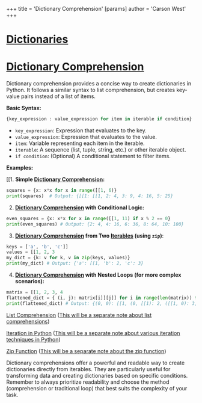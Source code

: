 +++
 title = 'Dictionary Comprehension'
[params]
	author = 'Carson West'
+++
# [Dictionaries](./../dictionaries/)
# [Dictionary Comprehension](./../dictionary-comprehension/) 
Dictionary comprehension provides a concise way to create dictionaries in Python.  It follows a similar syntax to list comprehension, but creates key-value pairs instead of a list of items.

**Basic Syntax:**

```python
{key_expression : value_expression for item in iterable if condition} 
```

* `key_expression`:  Expression that evaluates to the key.
* `value_expression`: Expression that evaluates to the value.
* `item`: Variable representing each item in the iterable.
* `iterable`:  A sequence (list, tuple, string, etc.) or other iterable object.
* `if condition`: (Optional) A conditional statement to filter items.


**Examples:**

[[1. **Simple [Dictionary Comprehension](./../dictionary-comprehension/):**

```python
squares = {x: x*x for x in range([[1, 6)} 
print(squares)  # Output: {[[1: [[1, 2: 4, 3: 9, 4: 16, 5: 25}
```

2. **[Dictionary Comprehension](./../dictionary-comprehension/) with Conditional Logic:**

```python
even_squares = {x: x*x for x in range([[1, 11) if x % 2 == 0}
print(even_squares) # Output: {2: 4, 4: 16, 6: 36, 8: 64, 10: 100}
```

3. **[Dictionary Comprehension](./../dictionary-comprehension/) from Two [Iterables](./../iterables/) (using `zip`)**:

```python
keys = ['a', 'b', 'c']]
values = [[1, 2, 3
my_dict = {k: v for k, v in zip(keys, values)}
print(my_dict) # Output: {'a': [[1, 'b': 2, 'c': 3}

```

4. **[Dictionary Comprehension](./../dictionary-comprehension/) with Nested Loops (for more complex scenarios):**

```python
matrix = [[1, 2, 3, 4
flattened_dict = { (i, j): matrix[i]][j]] for i in range(len(matrix)) for j in range(len(matrix[0]]))}
print(flattened_dict) # Output: {(0, 0): [[1, (0, [[1): 2, ([[1, 0): 3, ([[1, [[1): 4}
```

[List Comprehension](./../list-comprehension/)  ([This will be a separate note about list comprehensions](./../this-will-be-a-separate-note-about-list-comprehensions/))

[Iteration in Python](./../iteration-in-python/) ([This will be a separate note about various iteration techniques in Python](./../this-will-be-a-separate-note-about-various-iteration-techniques-in-python/))

[Zip Function](./../zip-function/) ([This will be a separate note about the zip function](./../this-will-be-a-separate-note-about-the-zip-function/))

Dictionary comprehensions offer a powerful and readable way to create dictionaries directly from iterables. They are particularly useful for transforming data and creating dictionaries based on specific conditions.  Remember to always prioritize readability and choose the method (comprehension or traditional loop) that best suits the complexity of your task.
